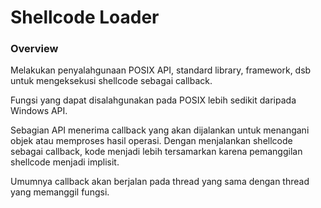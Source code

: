 # Shellcode Loader

### Overview

Melakukan penyalahgunaan POSIX API, standard library, framework, dsb untuk mengeksekusi shellcode sebagai callback.

Fungsi yang dapat disalahgunakan pada POSIX lebih sedikit daripada Windows API.

Sebagian API menerima callback yang akan dijalankan untuk menangani objek atau memproses hasil operasi. Dengan menjalankan shellcode sebagai callback, kode menjadi lebih tersamarkan karena pemanggilan shellcode menjadi implisit.

Umumnya callback akan berjalan pada thread yang sama dengan thread yang memanggil fungsi.